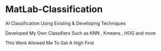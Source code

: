 # MatLab-Classification
 AI Classification Using Existing & Developing Techniques
 
 Developed My Own Classifiers Such as KNN , Kmeans , HOG and more
 
 This Work Allowed Me To Get A High First
